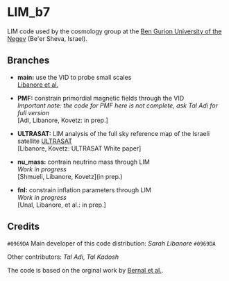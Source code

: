 # LIM_b7

LIM code used by the cosmology group at the [Ben Gurion University of the Negev](https://physics.bgu.ac.il/~kovetz/group.html) (Be'er Sheva, Israel).


## Branches

- **main:** use the VID to probe small scales  
[Libanore et al.](https://arxiv.org/abs/2208.01658)

- **PMF:** constrain primordial magnetic fields through the VID  
*Important note: the code for PMF here is not complete, ask Tal Adi for full version*  
[Adi, Libanore, Kovetz: in prep.]

- **ULTRASAT:** LIM analysis of the full sky reference map of the Israeli satellite [ULTRASAT](https://www.weizmann.ac.il/ultrasat/)  
[Libanore, Kovetz: ULTRASAT White paper]

- **nu_mass:** contrain neutrino mass through LIM  
*Work in progress*   
[Shmueli, Libanore, Kovetz](in prep.)  

- **fnl:** constrain inflation parameters through LIM  
*Work in progress*  
[Unal, Libanore, et al.: in prep.]


## Credits 

`#0969DA` Main developer of this code distribution: 
*Sarah Libanore* `#0969DA`

Other contributors:
*Tal Adi*, *Tal Kadosh*


The code is based on the orginal work by [Bernal et al.]( https://github.com/jl-bernal/lim).
